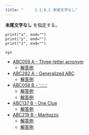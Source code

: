 ```yaml
---
title: "　　　1.1.8.2 末尾文字なし"
---
```


**末尾文字なし** を指定する。

```python:サンプルコード
print("x", end="")
print("y", end="")
print("z", end="")
```

```text:実行結果
xyz
```

- [ABC059 A - Three-letter acronym](https://atcoder.jp/contests/abc059/tasks/abc059_a)
    - [解答例](https://atcoder.jp/contests/abc059/submissions/17741824)
- [ABC282 A - Generalized ABC](https://atcoder.jp/contests/abc282/tasks/abc282_a)
    - [解答例](https://atcoder.jp/contests/abc282/submissions/37522029)
- [ABC058 B - ∵∴∵](https://atcoder.jp/contests/abc058/tasks/abc058_b)
    - [解答例](https://atcoder.jp/contests/abc058/submissions/14933871)
    - [解答例](https://atcoder.jp/contests/abc058/submissions/18082880)
- [ABC137 B - One Clue](https://atcoder.jp/contests/abc137/tasks/abc137_b)
    - [解答例](https://atcoder.jp/contests/abc137/submissions/15407577)
- [ABC219 B - Maritozzo](https://atcoder.jp/contests/abc219/tasks/abc219_b)
    - [解答例](https://atcoder.jp/contests/abc219/submissions/27245086)
    - [解答例](https://atcoder.jp/contests/abc219/submissions/27245108)